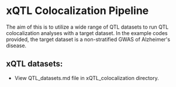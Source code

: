 # xQTL Colocalization Pipeline
The aim of this is to utilize a wide range of QTL datasets to run QTL colocalization analyses with a target dataset. In the example codes provided, the target dataset is a non-stratified GWAS of Alzheimer's disease.

## xQTL datasets:
* View QTL_datasets.md file in xQTL_colocalization directory.
 
